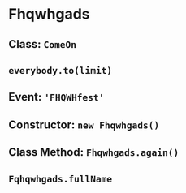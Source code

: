 # Fhqwhgads

## Class: `ComeOn`

## `everybody.to(limit)`

## Event: `'FHQWHfest'`

## Constructor: `new Fhqwhgads()`

## Class Method: `Fhqwhgads.again()`

## `Fqhqwhgads.fullName`
